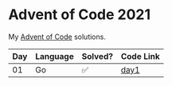 # Advent of Code 2021

My [Advent of Code](https://adventofcode.com/2021) solutions. 

|Day|Language|Solved?| Code Link |
|----|--------|-------|----------|
| 01 | Go     | ✅    | [day1](day1)|
